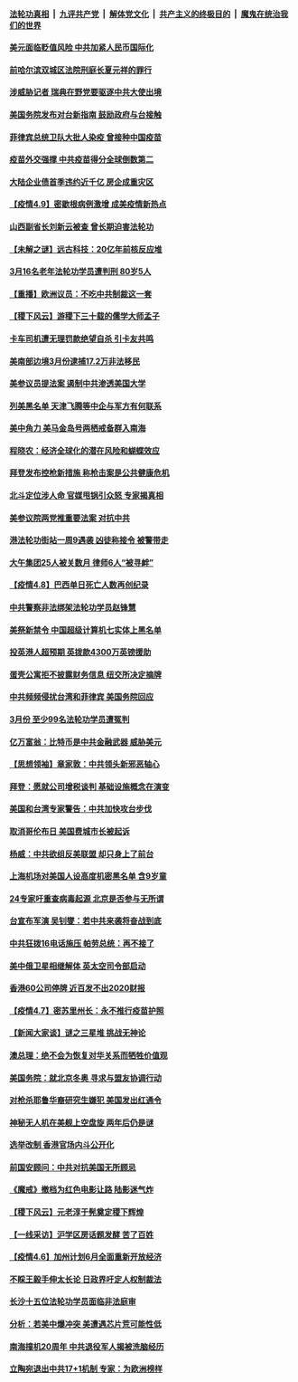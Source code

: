 

####  [法轮功真相](../../../../basic/blob/master/README.md?t=04101501) &nbsp;|&nbsp; [九评共产党](../../../../9ping.md/blob/master/README.md?t=04101501) &nbsp;|&nbsp; [解体党文化](../../../../jtdwh.md/blob/master/README.md?t=04101501)  &nbsp;|&nbsp; [共产主义的终极目的](../../../../gczydzjmd.md/blob/master/README.md?t=04101501) &nbsp;|&nbsp; [魔鬼在统治我们的世界](../../../../mgztzwmdsj.md/blob/master/README.md?t=04101501) 

#### [美元面临贬值风险 中共加紧人民币国际化](../pages/nf4514/n12870427.md?t=04101501) 

#### [前哈尔滨双城区法院刑庭长夏元祥的罪行](../pages/nf4514/n12867059.md?t=04101501) 

#### [涉威胁记者 瑞典在野党要驱逐中共大使出境](../pages/nf4514/n12870340.md?t=04101501) 

#### [美国务院发布对台新指南 鼓励政府与台接触](../pages/nf4514/n12870263.md?t=04101501) 

#### [菲律宾总统卫队大批人染疫 曾接种中国疫苗](../pages/nf4514/n12870092.md?t=04101501) 

#### [疫苗外交强撑 中共疫苗得分全球倒数第二](../pages/nf4514/n12870141.md?t=04101501) 

#### [大陆企业债首季违约近千亿 房企成重灾区](../pages/nf4514/n12869773.md?t=04101501) 

#### [【疫情4.9】密歇根病例激增 成美疫情新热点](../pages/nf4514/n12869183.md?t=04101501) 

#### [山西副省长刘新云被查 曾长期迫害法轮功](../pages/nf4514/n12869327.md?t=04101501) 

#### [【未解之谜】远古科技：20亿年前核反应堆](../pages/nf4514/n12867405.md?t=04101501) 

#### [3月16名老年法轮功学员遭判刑 80岁5人](../pages/nf4514/n12867807.md?t=04101501) 

#### [【重播】欧洲议员：不吃中共制裁这一套](../pages/nf4514/n12865650.md?t=04101501) 

#### [【稷下风云】游稷下三十载的儒学大师孟子](../pages/nf4514/n12852392.md?t=04101501) 

#### [卡车司机遭无理罚款绝望自杀 引卡友共鸣](../pages/nf4514/n12868873.md?t=04101501) 

#### [美南部边境3月份逮捕17.2万非法移民](../pages/nf4514/n12868212.md?t=04101501) 

#### [美参议员提法案 遏制中共渗透美国大学](../pages/nf4514/n12868336.md?t=04101501) 

#### [列美黑名单 天津飞腾等中企与军方有何联系](../pages/nf4514/n12867512.md?t=04101501) 

#### [美中角力 美马金岛号两栖戒备群入南海](../pages/nf4514/n12867706.md?t=04101501) 

#### [程晓农：经济全球化的潜在风险和蝴蝶效应](../pages/nf4514/n12868059.md?t=04101501) 

#### [拜登发布控枪新措施 称枪击案是公共健康危机](../pages/nf4514/n12867755.md?t=04101501) 

#### [北斗定位涉人命 官媒甩锅引众怒 专家揭真相](../pages/nf4514/n12867135.md?t=04101501) 

#### [美参议院两党推重要法案 对抗中共](../pages/nf4514/n12867315.md?t=04101501) 

#### [港法轮功街站一周9遇袭 凶徒称接令 被警带走](../pages/nf4514/n12867383.md?t=04101501) 

#### [大午集团25人被关数月 律师6人“被寻衅”](../pages/nf4514/n12867371.md?t=04101501) 

#### [【疫情4.8】巴西单日死亡人数再创纪录](../pages/nf4514/n12866348.md?t=04101501) 

#### [中共警察非法绑架法轮功学员赵锋慧](../pages/nf4514/n12867284.md?t=04101501) 

#### [美祭新禁令 中国超级计算机七实体上黑名单](../pages/nf4514/n12867255.md?t=04101501) 

#### [投英港人超预期 英拨款4300万英镑援助](../pages/nf4514/n12866733.md?t=04101501) 

#### [蛋壳公寓拒不披露财务信息 纽交所决定摘牌](../pages/nf4514/n12865162.md?t=04101501) 

#### [中共频频侵扰台湾和菲律宾 美国务院回应](../pages/nf4514/n12865517.md?t=04101501) 

#### [3月份 至少99名法轮功学员遭冤判](../pages/nf4514/n12863759.md?t=04101501) 

#### [亿万富翁：比特币是中共金融武器 威胁美元](../pages/nf4514/n12865173.md?t=04101501) 

#### [【思想领袖】章家敦：中共领头新邪恶轴心](../pages/nf4514/n12802452.md?t=04101501) 

#### [拜登：愿就公司增税谈判 基础设施概念在演变](../pages/nf4514/n12865234.md?t=04101501) 

#### [美国和台湾专家警告：中共加快攻台步伐](../pages/nf4514/n12864825.md?t=04101501) 

#### [取消哥伦布日 美国费城市长被起诉](../pages/nf4514/n12865160.md?t=04101501) 

#### [杨威：中共欲组反美联盟 却只身上了前台](../pages/nf4514/n12864924.md?t=04101501) 

#### [上海机场对美国人设高度机密黑名单 含9岁童](../pages/nf4514/n12864897.md?t=04101501) 

#### [24专家吁重查病毒起源 北京是否参与无所谓](../pages/nf4514/n12864875.md?t=04101501) 

#### [台宣布军演 吴钊燮：若中共来袭将奋战到底](../pages/nf4514/n12864599.md?t=04101501) 

#### [中共狂拨16电话施压 帕劳总统：再不接了](../pages/nf4514/n12864525.md?t=04101501) 

#### [美中俄卫星相继解体 英太空司令部启动](../pages/nf4514/n12864515.md?t=04101501) 

#### [香港60公司停牌 近百发不出2020财报](../pages/nf4514/n12864150.md?t=04101501) 

#### [【疫情4.7】密苏里州长：永不推行疫苗护照](../pages/nf4514/n12863548.md?t=04101501) 

#### [【新闻大家谈】谜之三星堆 挑战无神论](../pages/nf4514/n12864048.md?t=04101501) 

#### [澳总理：绝不会为恢复对华关系而牺牲价值观](../pages/nf4514/n12863482.md?t=04101501) 

#### [美国务院：就北京冬奥 寻求与盟友协调行动](../pages/nf4514/n12862875.md?t=04101501) 

#### [对枪杀耶鲁华裔研究生嫌犯 美国发出红通令](../pages/nf4514/n12862679.md?t=04101501) 

#### [神秘无人机在美舰上空盘旋 两年后仍是谜](../pages/nf4514/n12862253.md?t=04101501) 

#### [选举改制 香港官场内斗公开化](../pages/nf4514/n12862270.md?t=04101501) 

#### [前国安顾问：中共对抗美国无所顾忌](../pages/nf4514/n12859310.md?t=04101501) 

#### [《魔戒》撤档为红色电影让路 陆影迷气炸](../pages/nf4514/n12861925.md?t=04101501) 

#### [【稷下风云】元老淳于髡奠定稷下辉煌](../pages/nf4514/n12844019.md?t=04101501) 

#### [【一线采访】沪学区房话题发酵 苦了百姓](../pages/nf4514/n12861971.md?t=04101501) 

#### [【疫情4.6】加州计划6月全面重新开放经济](../pages/nf4514/n12861038.md?t=04101501) 

#### [不睬王毅手伸太长论 日政界吁定人权制裁法](../pages/nf4514/n12861850.md?t=04101501) 

#### [长沙十五位法轮功学员面临非法庭审](../pages/nf4514/n12859394.md?t=04101501) 

#### [分析：若美中爆冲突 美遭遇芯片荒可能性低](../pages/nf4514/n12860415.md?t=04101501) 

#### [南海撞机20周年 中共退役军人揭被洗脑经历](../pages/nf4514/n12860421.md?t=04101501) 

#### [立陶宛退出中共17+1机制 专家：为欧洲榜样](../pages/nf4514/n12860479.md?t=04101501) 

